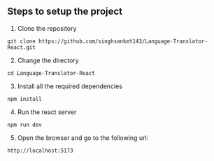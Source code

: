 ## Steps to setup the project

1. Clone the repository

```
git clone https://github.com/singhsanket143/Language-Translator-React.git
```

2. Change the directory

```
cd Language-Translator-React
```

3. Install all the required dependencies

```
npm install
```

4. Run the react server

```
npm run dev
```

5. Open the browser and go to the following url:

```
http://localhost:5173
```